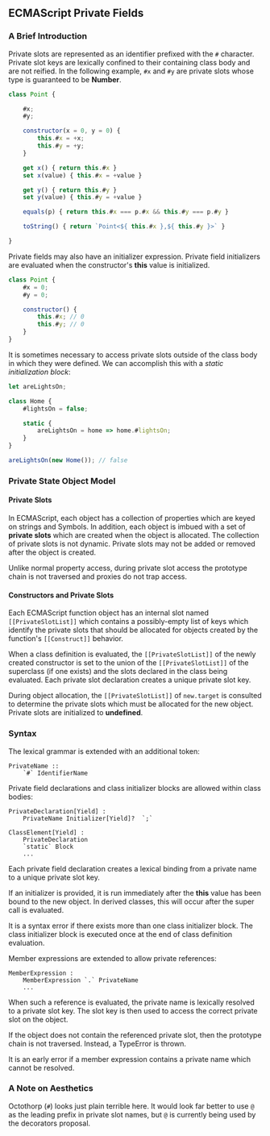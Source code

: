 ## ECMAScript Private Fields ##

### A Brief Introduction ###

Private slots are represented as an identifier prefixed with the `#` character.  Private
slot keys are lexically confined to their containing class body and are not reified.  In the
following example, `#x` and `#y` are private slots whose type is guaranteed to be
**Number**.

```js
class Point {

    #x;
    #y;

    constructor(x = 0, y = 0) {
        this.#x = +x;
        this.#y = +y;
    }

    get x() { return this.#x }
    set x(value) { this.#x = +value }

    get y() { return this.#y }
    set y(value) { this.#y = +value }

    equals(p) { return this.#x === p.#x && this.#y === p.#y }

    toString() { return `Point<${ this.#x },${ this.#y }>` }

}
```

Private fields may also have an initializer expression.  Private field initializers are evaluated
when the constructor's **this** value is initialized.

```js
class Point {
    #x = 0;
    #y = 0;

    constructor() {
        this.#x; // 0
        this.#y; // 0
    }
}
```

It is sometimes necessary to access private slots outside of the class body in
which they were defined.  We can accomplish this with a *static initialization block*:

```js
let areLightsOn;

class Home {
    #lightsOn = false;

    static {
        areLightsOn = home => home.#lightsOn;
    }
}

areLightsOn(new Home()); // false
```

### Private State Object Model ###

#### Private Slots ####

In ECMAScript, each object has a collection of properties which are keyed
on strings and Symbols.  In addition, each object is imbued with a set of
**private slots** which are created when the object is allocated. The
collection of private slots is not dynamic.  Private slots may not be added or
removed after the object is created.

Unlike normal property access, during private slot access the prototype chain
is not traversed and proxies do not trap access.

#### Constructors and Private Slots ####

Each ECMAScript function object has an internal slot named `[[PrivateSlotList]]`
which contains a possibly-empty list of keys which identify the private slots
that should be allocated for objects created by the function's `[[Construct]]`
behavior.

When a class definition is evaluated, the `[[PrivateSlotList]]` of the newly created
constructor is set to the union of the `[[PrivateSlotList]]` of the superclass (if
one exists) and the slots declared in the class being evaluated.  Each private slot
declaration creates a unique private slot key.

During object allocation, the `[[PrivateSlotList]]` of `new.target` is consulted
to determine the private slots which must be allocated for the new object.
Private slots are initialized to **undefined**.

### Syntax ###

The lexical grammar is extended with an additional token:

```
PrivateName ::
    `#` IdentifierName
```

Private field declarations and class initializer blocks are allowed within class bodies:

```
PrivateDeclaration[Yield] :
    PrivateName Initializer[Yield]?  `;`

ClassElement[Yield] :
    PrivateDeclaration
    `static` Block
    ...
```

Each private field declaration creates a lexical binding from a private name to
a unique private slot key.

If an initializer is provided, it is run immediately after the **this** value has
been bound to the new object.  In derived classes, this will occur after the super
call is evaluated.

It is a syntax error if there exists more than one class initializer block.  The
class initializer block is executed once at the end of class definition evaluation.

Member expressions are extended to allow private references:

```
MemberExpression :
    MemberExpression `.` PrivateName
    ...
```

When such a reference is evaluated, the private name is lexically resolved to a
private slot key.  The slot key is then used to access the correct private slot
on the object.

If the object does not contain the referenced private slot, then the prototype
chain is not traversed.  Instead, a TypeError is thrown.

It is an early error if a member expression contains a private name which cannot
be resolved.

### A Note on Aesthetics ###

Octothorp (`#`) looks just plain terrible here.  It would look far better to use `@` as
the leading prefix in private slot names, but `@` is currently being used by the
decorators proposal.
